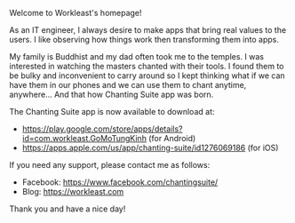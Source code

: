 Welcome to Workleast's homepage!

As an IT engineer, I always desire to make apps that bring real values to the users. I like observing how things work then transforming them into apps.

My family is Buddhist and my dad often took me to the temples. I was interested in watching the masters chanted with their tools. I found them to be bulky and inconvenient to carry around so I kept thinking what if we can have them in our phones and we can use them to chant anytime, anywhere... And that how Chanting Suite app was born.

The Chanting Suite app is now available to download at:

- https://play.google.com/store/apps/details?id=com.workleast.GoMoTungKinh (for Android)
- https://apps.apple.com/us/app/chanting-suite/id1276069186 (for iOS)

If you need any support, please contact me as follows:
- Facebook: https://www.facebook.com/chantingsuite/
- Blog: https://workleast.com

Thank you and have a nice day!
